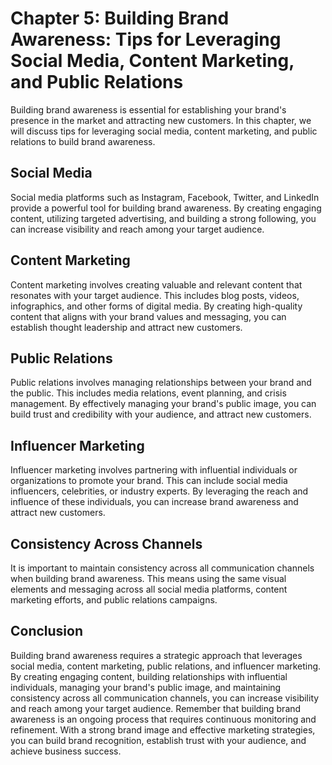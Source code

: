 Chapter 5: Building Brand Awareness: Tips for Leveraging Social Media, Content Marketing, and Public Relations
==============================================================================================================

Building brand awareness is essential for establishing your brand's presence in the market and attracting new customers. In this chapter, we will discuss tips for leveraging social media, content marketing, and public relations to build brand awareness.

Social Media
------------

Social media platforms such as Instagram, Facebook, Twitter, and LinkedIn provide a powerful tool for building brand awareness. By creating engaging content, utilizing targeted advertising, and building a strong following, you can increase visibility and reach among your target audience.

Content Marketing
-----------------

Content marketing involves creating valuable and relevant content that resonates with your target audience. This includes blog posts, videos, infographics, and other forms of digital media. By creating high-quality content that aligns with your brand values and messaging, you can establish thought leadership and attract new customers.

Public Relations
----------------

Public relations involves managing relationships between your brand and the public. This includes media relations, event planning, and crisis management. By effectively managing your brand's public image, you can build trust and credibility with your audience, and attract new customers.

Influencer Marketing
--------------------

Influencer marketing involves partnering with influential individuals or organizations to promote your brand. This can include social media influencers, celebrities, or industry experts. By leveraging the reach and influence of these individuals, you can increase brand awareness and attract new customers.

Consistency Across Channels
---------------------------

It is important to maintain consistency across all communication channels when building brand awareness. This means using the same visual elements and messaging across all social media platforms, content marketing efforts, and public relations campaigns.

Conclusion
----------

Building brand awareness requires a strategic approach that leverages social media, content marketing, public relations, and influencer marketing. By creating engaging content, building relationships with influential individuals, managing your brand's public image, and maintaining consistency across all communication channels, you can increase visibility and reach among your target audience. Remember that building brand awareness is an ongoing process that requires continuous monitoring and refinement. With a strong brand image and effective marketing strategies, you can build brand recognition, establish trust with your audience, and achieve business success.
